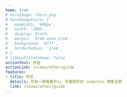 ```yaml
---
home: true
# heroImage: /hero.png
# heroImageStyle: {
#   maxWidth: '600px',
#   width: '100%',
#   display: block,
#   margin: '9rem auto 2rem',
#   background: '#fff',
#   borderRadius: '1rem',
# }
# isShowTitleInHome: false
actionText: 开始 
actionLink: /views/other/guide
features:
- title: 昨天
  details: 开发一款看着开心、写着顺手的 vuepress 博客主题
  link: /views/other/guide
---
```

